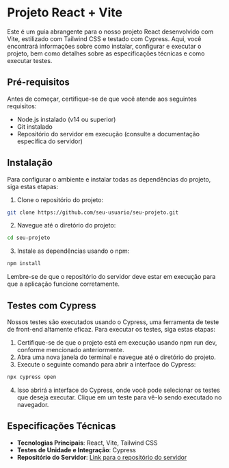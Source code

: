 # Projeto React + Vite

Este é um guia abrangente para o nosso projeto React desenvolvido com Vite, estilizado com Tailwind CSS e testado com Cypress. Aqui, você encontrará informações sobre como instalar, configurar e executar o projeto, bem como detalhes sobre as especificações técnicas e como executar testes.

## Pré-requisitos

Antes de começar, certifique-se de que você atende aos seguintes requisitos:

- Node.js instalado (v14 ou superior)
- Git instalado
- Repositório do servidor em execução (consulte a documentação específica do servidor)

## Instalação

Para configurar o ambiente e instalar todas as dependências do projeto, siga estas etapas:

1. Clone o repositório do projeto:

```bash
git clone https://github.com/seu-usuario/seu-projeto.git
```
2. Navegue até o diretório do projeto:
```bash
cd seu-projeto
```
3. Instale as dependências usando o npm:
```bash
npm install
```
Lembre-se de que o repositório do servidor deve estar em execução para que a aplicação funcione corretamente.

## Testes com Cypress
Nossos testes são executados usando o Cypress, uma ferramenta de teste de front-end altamente eficaz. Para executar os testes, siga estas etapas:

1. Certifique-se de que o projeto está em execução usando npm run dev, conforme mencionado anteriormente.
2. Abra uma nova janela do terminal e navegue até o diretório do projeto.
3. Execute o seguinte comando para abrir a interface do Cypress:
```bash
npx cypress open
```
4. Isso abrirá a interface do Cypress, onde você pode selecionar os testes que deseja executar. Clique em um teste para vê-lo sendo executado no navegador.

## Especificações Técnicas

- **Tecnologias Principais**: React, Vite, Tailwind CSS
- **Testes de Unidade e Integração**: Cypress
- **Repositório do Servidor**: [Link para o repositório do servidor]([https://github.com/seu-usuario/seu-servidor](https://github.com/Alive-App/hiring-frontend)https://github.com/Alive-App/hiring-frontend)
